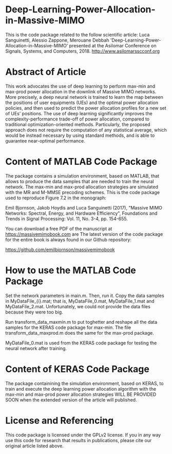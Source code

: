# Deep-Learning-Power-Allocation-in-Massive-MIMO

This is the code package related to the follow scientific article:
Luca Sanguinetti, Alessio Zappone, Merouane Debbah 'Deep-Learning-Power-Allocation-in-Massive-MIMO' presented at the Asilomar Conference on Signals, Systems, and Computers, 2018. http://www.asilomarsscconf.org

 
# Abstract of Article

This work advocates the use of deep learning to perform max-min and max-prod power allocation in the downlink of Massive MIMO networks. More precisely, a deep neural network is trained to learn the map between the positions of user equipments (UEs) and the optimal power allocation policies, and then used to predict the power allocation profiles for a new set of UEs’ positions. The use of deep learning significantly improves the complexity-performance trade-off of power allocation, compared to traditional optimization-oriented methods. Particularly, the proposed approach does not require the computation of any statistical average, which would be instead necessary by using standard methods, and is able to guarantee near-optimal performance.

# Content of MATLAB Code Package

The package contains a simulation environment, based on MATLAB, that allows to produce the data samples that are needed to train the neural network. The max-min and max-prod allocation strategies are simulated with the MR and M-MMSE precoding schemes. This is the code package used to reproduce Figure 7.2 in the monograph:

Emil Bjornson, Jakob Hoydis and Luca Sanguinetti (2017), "Massive MIMO Networks: Spectral, Energy, and Hardware Efficiency", Foundations and Trends in Signal Processing: Vol. 11, No. 3-4, pp. 154-655. 

You can download a free PDF of the manuscript at https://massivemimobook.com 
are
The latest version of the code package for the entire book is always found in our Github repository:

https://github.com/emilbjornson/massivemimobook

# How to use the MATLAB Code Package

Set the network parameters in main.m. Then, run it. Copy the data samples in MyDataFile_{i}.mat; that is, MyDataFile_0.mat, MyDataFile_1.mat and MyDataFile_2.mat. Unfortunately, we could not provide the data files because they were too big. 

Run transform_data_maxmin.m to put toghetter and reshape all the data samples for the KERAS code package for max-min. The file transform_data_maxprod.m does the same for the max-prod package. 

MyDataFile_0.mat is used from the KERAS code package for testing the neural network after training.
 
# Content of KERAS Code Package

The package containining the simulation environment, based on KERAS, to train and execute the deep learning power allocation algorithm with the max-min and max-prod power allocation strategies WILL BE PROVIDED SOON when the extended version of the article will published.

# License and Referencing

This code package is licensed under the GPLv2 license. If you in any way use this code for research that results in publications, please cite our original article listed above.
